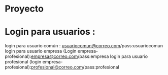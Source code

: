 # Proyecto

# Login para usuarios : 

login para usuario común : usuariocomun@correo.com/pass:usuariocomun
login para usuario empresa (Login empresa-profesional):empresa@correo.com/pass:empresa
login para usuario profesional (login empresa-profesional):profesional@correo.com/pass:profesional
